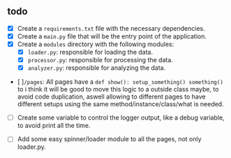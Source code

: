 ## todo

- [X] Create a `requirements.txt` file with the necessary dependencies.
- [X] Create a `main.py` file that will be the entry point of the application.
- [X] Create a `modules` directory with the following modules:
  - [X] `loader.py`: responsible for loading the data.
  - [X] `processor.py`: responsible for processing the data.
  - [X] `analyzer.py`: responsible for analyzing the data.

- [ ]`/pages`: All pages have a ```def show():
    setup_something()
    something()``` 
    to i think it will be good to move this logic to a outside class maybe, to avoid code duplication,
    aswell allowing to different pages to have different setups using the same method/instance/class/what is needed.
- [ ] Create some variable to control the logger output, like a debug variable, to avoid print all the time.
- [ ] Add some easy spinner/loader module to all the pages, not only loader.py.
  

